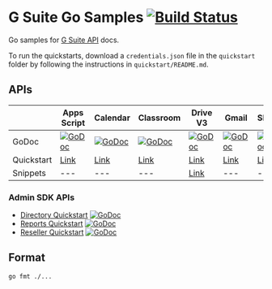 # G Suite Go Samples [![Build Status](https://travis-ci.org/gsuitedevs/go-samples.svg?branch=master)](https://travis-ci.org/gsuitedevs/go-samples)

Go samples for [G Suite API](https://developers.google.com/gsuite/) docs.

To run the quickstarts, download a `credentials.json` file in the `quickstart`
folder by following the instructions in `quickstart/README.md`.

## APIs

| | **Apps Script** | **Calendar** | **Classroom** | **Drive V3** | **Gmail** | **Sheets** | **Slides** | **Tasks** |
| --- | --- | --- | --- | --- | --- | --- | --- | --- | 
| GoDoc | [![GoDoc](https://godoc.org/google.golang.org/api/script/v1?status.svg)](https://godoc.org/google.golang.org/api/script/v1) | [![GoDoc](https://godoc.org/google.golang.org/api/calendar/v1?status.svg)](https://godoc.org/google.golang.org/api/calendar/v1) | [![GoDoc](https://godoc.org/google.golang.org/api/classroom/v1?status.svg)](https://godoc.org/google.golang.org/api/classroom/v1) | [![GoDoc](https://godoc.org/google.golang.org/api/drive/v3?status.svg)](https://godoc.org/google.golang.org/api/drive/v3) | [![GoDoc](https://godoc.org/google.golang.org/api/gmail/v1?status.svg)](https://godoc.org/google.golang.org/api/gmail/v1) | [![GoDoc](https://godoc.org/google.golang.org/api/sheets/v4?status.svg)](https://godoc.org/google.golang.org/api/sheets/v4) | [![GoDoc](https://godoc.org/google.golang.org/api/slides/v1?status.svg)](https://godoc.org/google.golang.org/api/slides/v1) | [![GoDoc](https://godoc.org/google.golang.org/api/tasks/v1?status.svg)](https://godoc.org/google.golang.org/api/tasks/v1) | 
| Quickstart | [Link](https://developers.google.com/apps-script/api/quickstart/go) | [Link](https://developers.google.com/calendar/quickstart/go) | [Link](https://developers.google.com/classroom/quickstart/go) | [Link](https://developers.google.com/drive/v3/web/quickstart/go) | [Link](https://developers.google.com/gmail/api/quickstart/go) | [Link](https://developers.google.com/sheets/api/quickstart/go) | [Link](https://developers.google.com/slides/quickstart/go) | [Link](https://developers.google.com/google-apps/tasks/quickstart/go) |
| Snippets | --- | --- | --- | [Link](https://developers.google.com/drive/v3/web/about-sdk) | --- | --- | [Link](https://developers.google.com/slides/how-tos/overview) | --- |

### Admin SDK APIs

- [Directory Quickstart](https://developers.google.com/admin-sdk/directory/v1/quickstart/go) [![GoDoc](https://godoc.org/google.golang.org/api/admin/directory/v1?status.svg)](https://godoc.org/google.golang.org/api/admin/directory/v1)
- [Reports Quickstart](https://developers.google.com/admin-sdk/reports/v1/quickstart/go) [![GoDoc](https://godoc.org/google.golang.org/api/admin/reports/v1?status.svg)](https://godoc.org/google.golang.org/api/admin/reports/v1)
- [Reseller Quickstart](https://developers.google.com/admin-sdk/reseller/v1/quickstart/go) [![GoDoc](https://godoc.org/google.golang.org/api/reseller/v1?status.svg)](https://godoc.org/google.golang.org/api/reseller/v1)

## Format

`go fmt ./...`
